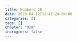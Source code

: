 ```yaml
---
title: Numbers 28
date: 2020-04-12T12:41:24-04:00
categories: []
tags: []
chapter: "028"
inprogress: false
---
```


